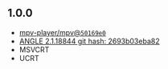 ## 1.0.0

- [mpv-player/mpv@`50169e0`](https://github.com/mpv-player/mpv/commit/50169e05d825280ece3fcc30f61f279b129babc7)
- [ANGLE 2.1.18844 git hash: 2693b03eba82](https://github.com/google/angle)
- MSVCRT
- UCRT
